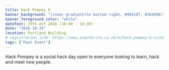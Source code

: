 ```yaml
---
title: Hack Pompey 6
banner_background: "linear-gradient(to bottom right, #d0418f, #364596)"
banner_foreground_color: "white"
dateText: 29th Oct 2016 (10:00 - 18:30)
date: "2016-10-29"
location: Portland Building
# registration_link: https://www.eventbrite.co.uk/e/hack-pompey-6-tickets-27665217410#
tags: ["Past Event"]
---
```


Hack Pompey is a social hack day open to everyone looking to learn, hack and meet new people.
